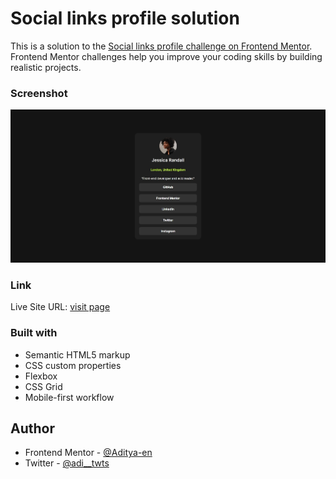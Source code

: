 # Social links profile solution

This is a solution to the [Social links profile challenge on Frontend Mentor](https://www.frontendmentor.io/challenges/social-links-profile-UG32l9m6dQ). Frontend Mentor challenges help you improve your coding skills by building realistic projects.

### Screenshot

![Screenshot](screenshot.jpg)

### Link

Live Site URL: [visit page](https://aditya-en.github.io/frontend-social-links/)

### Built with

- Semantic HTML5 markup
- CSS custom properties
- Flexbox
- CSS Grid
- Mobile-first workflow

## Author

- Frontend Mentor - [@Aditya-en](https://www.frontendmentor.io/profile/Aditya-en)
- Twitter - [@adi\_\_twts](https://www.twitter.com/adi__twts)
